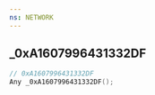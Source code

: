 ```yaml
---
ns: NETWORK
---
```

## _0xA1607996431332DF

```c
// 0xA1607996431332DF
Any _0xA1607996431332DF();
```


